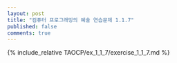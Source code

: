 ```yaml
---
layout: post
title: "컴퓨터 프로그래밍의 예술 연습문제 1.1.7"
published: false
comments: true
---
```


{% include_relative TAOCP/ex_1_1_7/exercise_1_1_7.md %}

